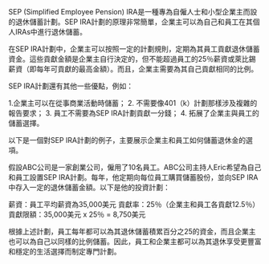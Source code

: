 

SEP (Simplified Employee Pension) IRA是一種專為自僱人士和小型企業主而設的退休儲蓄計劃。SEP IRA計劃的原理非常簡單，企業主可以為自己和員工在其個人IRAs中進行退休儲蓄。

在SEP IRA計劃中，企業主可以按照一定的計劃規則，定期為其員工貢獻退休儲蓄資金。這些貢獻金額是企業主自行決定的，但不能超過員工的25％薪資或萊比錫薪資（即每年可貢獻的最高金額）。而且，企業主需要為其自己貢獻相同的比例。

SEP IRA計劃還有其他一些優點，例如：

1.企業主可以在從事商業活動時儲蓄；
2. 不需要像401（k）計劃那樣涉及複雜的報告要求；
3. 員工不需要為SEP IRA計劃貢獻一分錢；
4. 拓展了企業主與員工的儲蓄選擇。

以下是一個對SEP IRA計劃的例子，主要展示企業主和員工如何儲蓄退休金的選項。

假設ABC公司是一家創業公司，僱用了10名員工。ABC公司主持人Eric希望為自己和員工設置SEP IRA計劃。每年，他定期向每位員工購買儲蓄股份，並向SEP IRA中存入一定的退休儲蓄金額。以下是他的投資計劃：

薪資：員工平均薪資為35,000美元
貢獻率：25％（企業主和員工各貢獻12.5％）
貢獻限額：35,000美元 x 25％ = 8,750美元

根據上述計劃，員工每年都可以為其退休儲蓄積累百分之25的資金，而且企業主也可以為自己以同樣的比例儲蓄。因此，員工和企業主都可以為其退休享受更豐富和穩定的生活選擇而制定專門計劃。